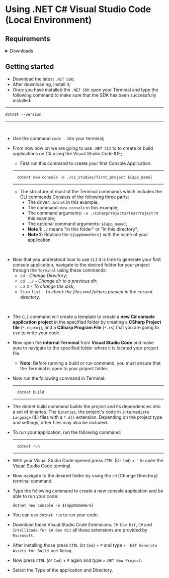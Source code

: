 # Using .NET C# Visual Studio Code (Local Environment)

## Requirements
<details>
<summary>Downloads</summary>

- [.NET SDK](https://dotnet.microsoft.com/en-us/download)
- [Visual Studio Code](https://code.visualstudio.com/download)
- [C#](https://marketplace.visualstudio.com/items?itemName=ms-dotnettools.csharp)
- [C# DevKit](https://marketplace.visualstudio.com/items?itemName=ms-dotnettools.csdevkit)
- [IntelliCode for C# Dev Kit](https://marketplace.visualstudio.com/items?itemName=ms-dotnettools.vscodeintellicode-csharp)

</summary>
</details>


## Getting started
<ul>
    <li>Download the latest <code>.NET SDK</code>;</li>
    <li>After downloading, install it;</li>
    <li>Once you have installed the <code>.NET SDK</code> open your Terminal and type the following command to make sure that the SDK has been successfully installed:</li>
</ul>


---
    dotnet --version
---

<br />

- Use the command `code .` into your terminal;
- From now now on we are going to use `.NET CLI` to to create or build applications on C# using the Visual Studio Code IDE;
    - First run this command to create your first Console Application:
    ---

        dotnet new console -o ./cs_studies/first_project ${app_name}

    ---
    - The structure of must of the Terminal commands which includes the CLI commands Consists of the following three parts:
        - The driver: `dotnet` in this example;
        - The command: `new console` in this example;
        - The command arguments: `-o ./CsharpProjects/TestProject` in this example;
        - The optional command arguments: `${app_name}`;
        - **Note 1**: `./` means "in this folder" or "in this directory";
        - **Note 2**: Replace the `${appNameHere}` with the name of your application.

<br />

- Now that you understood how to use `CLI` it is time to generate your first console application, navigate to the desired folder for your project through the `Terminal` using these commands:
  - `cd` - *Change Directory*;
  - `cd ../` - *Change dir to a previous dir*;
  - `cd X` - *To change the disk*;
  - `ls` or `list` - *To check the files and folders present in the current directory*.

<br />

- The `CLI` command will create a template to create a **new C# console application project** in the specified folder by creating a **CSharp Project file** (`*.csproj`), and a **CSharp Program File** (`*.cs`) that you are going to use to write your code.
- Now open the **internal Terminal** from **Visual Studio Code** and make sure to navigate to the specified folder where it is located your project file.
  - **Note**: Before running a build or run command, you must ensure that the Terminal is open to your project folder.
- Now run the following command in Terminal:

    ---
        dotnet build
    ---

- The dotnet build command builds the project and its dependencies into a set of binaries. The `binaries`, the project's code in `Intermediate Language` (IL) files with a `*.dll` extension. Depending on the project type and settings, other files may also be included.
- To run your application, run the following command:

    ---
        dotnet run
    ---

- With your Visual Studio Code opened press `CTRL` (Or `Cmd`) + `'` to open the Visual Studio Code terminal.
- Now navigate to the desired folder by using the `cd` (Change Directory) terminal command.
- Type the following command to create a new console application and be able to run your code:

    ```terminal
    dotnet new console -o ${appNameHere}
    ```

- You can use `dotnet run` to run your code.
- Download these Visual Studio Code Extensions: `C# Dev Kit`, `C#` and `IntelliCode for C# Dev Kit` all these extensions are provided by `Microsoft`.
- After installing those press `CTRL` (or `Cmd`) + `P` and type `> .NET Generate Assets for Build and Debug`.
- Now press `CTRL` (or `Cmd`) + `P` again and type `>.NET New Project`.
- Select the Type of the application and Directory.